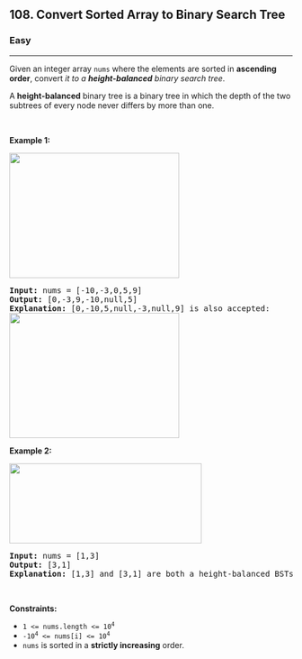 <h2>108. Convert Sorted Array to Binary Search Tree</h2><h3>Easy</h3><hr><div style="user-select: auto;"><p style="user-select: auto;">Given an integer array <code style="user-select: auto;">nums</code> where the elements are sorted in <strong style="user-select: auto;">ascending order</strong>, convert <em style="user-select: auto;">it to a <strong style="user-select: auto;">height-balanced</strong> binary search tree</em>.</p>

<p style="user-select: auto;">A <strong style="user-select: auto;">height-balanced</strong> binary tree is a binary tree in which the depth of the two subtrees of every node never differs by more than one.</p>

<p style="user-select: auto;">&nbsp;</p>
<p style="user-select: auto;"><strong style="user-select: auto;">Example 1:</strong></p>
<img alt="" src="https://assets.leetcode.com/uploads/2021/02/18/btree1.jpg" style="width: 302px; height: 222px; user-select: auto;">
<pre style="user-select: auto;"><strong style="user-select: auto;">Input:</strong> nums = [-10,-3,0,5,9]
<strong style="user-select: auto;">Output:</strong> [0,-3,9,-10,null,5]
<strong style="user-select: auto;">Explanation:</strong> [0,-10,5,null,-3,null,9] is also accepted:
<img alt="" src="https://assets.leetcode.com/uploads/2021/02/18/btree2.jpg" style="width: 302px; height: 222px; user-select: auto;">
</pre>

<p style="user-select: auto;"><strong style="user-select: auto;">Example 2:</strong></p>
<img alt="" src="https://assets.leetcode.com/uploads/2021/02/18/btree.jpg" style="width: 342px; height: 142px; user-select: auto;">
<pre style="user-select: auto;"><strong style="user-select: auto;">Input:</strong> nums = [1,3]
<strong style="user-select: auto;">Output:</strong> [3,1]
<strong style="user-select: auto;">Explanation:</strong> [1,3] and [3,1] are both a height-balanced BSTs.
</pre>

<p style="user-select: auto;">&nbsp;</p>
<p style="user-select: auto;"><strong style="user-select: auto;">Constraints:</strong></p>

<ul style="user-select: auto;">
	<li style="user-select: auto;"><code style="user-select: auto;">1 &lt;= nums.length &lt;= 10<sup style="user-select: auto;">4</sup></code></li>
	<li style="user-select: auto;"><code style="user-select: auto;">-10<sup style="user-select: auto;">4</sup> &lt;= nums[i] &lt;= 10<sup style="user-select: auto;">4</sup></code></li>
	<li style="user-select: auto;"><code style="user-select: auto;">nums</code> is sorted in a <strong style="user-select: auto;">strictly increasing</strong> order.</li>
</ul>
</div>